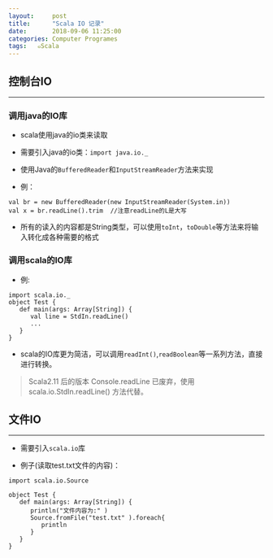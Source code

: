 ```yaml
---
layout:     post
title:      "Scala IO 记录"
date:       2018-09-06 11:25:00
categories: Computer Programes
tags:   ๑Scala
---
```


## 控制台IO
---

### 调用java的IO库

- scala使用java的io类来读取

- 需要引入java的io类：`import java.io._`

- 使用Java的`BufferedReader`和`InputStreamReader`方法来实现

- 例：
```
val br = new BufferedReader(new InputStreamReader(System.in))
val x = br.readLine().trim  //注意readLine的L是大写
```

- 所有的读入的内容都是String类型，可以使用`toInt`，`toDouble`等方法来将输入转化成各种需要的格式

### 调用scala的IO库

- 例:
```
import scala.io._
object Test {
   def main(args: Array[String]) {
      val line = StdIn.readLine()
      ...
   }
}
```

- scala的IO库更为简洁，可以调用`readInt()`,`readBoolean`等一系列方法，直接进行转换。

> Scala2.11 后的版本 Console.readLine 已废弃，使用 scala.io.StdIn.readLine() 方法代替。

## 文件IO
---

- 需要引入`scala.io`库

- 例子(读取test.txt文件的内容)：
```
import scala.io.Source

object Test {
   def main(args: Array[String]) {
      println("文件内容为:" )
      Source.fromFile("test.txt" ).foreach{
         println
      }
   }
}
```
